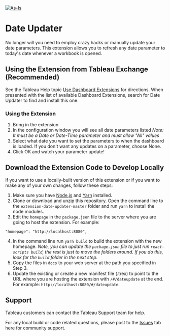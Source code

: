 [![As-Is](https://img.shields.io/badge/Support%20Level-As--Is-e8762c.svg)](https://www.tableau.com/support-levels-it-and-developer-tools)

# Date Updater
No longer will you need to employ crazy hacks or manually update your date parameters. This extension allows you to refresh any date parameter to today's date whenever a workbook is opened.

## Using the Extension from Tableau Exchange (Recommended)
See the Tableau Help topic [Use Dashboard Extensions](https://help.tableau.com/current/pro/desktop/en-us/dashboard_extensions.htm) for directions. When presented with the list of available Dashboard Extensions, search for Date Updater to find and install this one.

### Using the Extension
1. Bring in the extension
2. In the configuration window you will see all date parameters listed
*Note: It must be a Date or Date-Time parameter and must allow "All" values*
3. Select what date you want to set the parameters to when the dashboard is loaded. If you don't want any updates on a parameter, choose None.
4. Click OK and watch your parameter update!

## Download the Extension Code to Develop Locally
If you want to use a locally-built version of this extension or if you want to make any of your own changes, follow these steps:
1. Make sure you have [Node.js](https://nodejs.org) and [Yarn](https://yarnpkg.com) installed. 
2. Clone or download and unzip this repository. Open the command line to the `extension-date-updater-master` folder and run `yarn` to install the node modules.
3. Edit the `homepage` in the `package.json` file to the server where you are going to host the extension. For example:
```
"homepage": "http://localhost:8080",
```
4. In the command line run `yarn build` to build the extension with the new homepage. _Note, you can update the `package.json` file to just run `react-scripts build`, the rest is just to move the folders around. If you do this, look for the `build` folder in the next step._
5. Copy the files in `docs` to your web server at the path you specified in Step 3.
6. Update the existing or create a new manifest file (.trex) to point to the URL where you are hosting the extension with `/#/dateupdate` at the end. For example: `http://localhost:8080/#/dateupdate`.

## Support
Tableau customers can contact the Tableau Support team for help.

For any local build or code related questions, please post to the [Issues](https://github.com/tableau/extension-date-updater/issues) tab here for community support.
